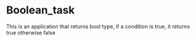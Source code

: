 # Boolean_task
This is an application that returns bool type, if a condition is true, it returns true otherwise false
